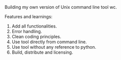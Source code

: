 Building my own version of Unix command line tool wc.

Features and learnings:

1. Add all functionalities.
2. Error handling.
3. Clean coding principles.
4. Use tool directly from command line.
5. Use tool without any reference to python.
6. Build, distribute and licensing.
